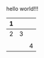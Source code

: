 hello world!!!







| 1    |      |      |
| ---- | ---- | ---- |
| 2    | 3    |      |
|      |      |      |
|      |      | 4    |

